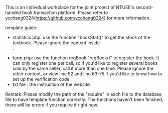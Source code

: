 This is an individual workplace for the joint project of NTUEE's second-handed book transaction platform.
Please refer to ycchang0324(https://github.com/ycchang0324) for more information.

template guide:
* statistics.php: use the function "bookStat()" to get the stock of the textbook. Please ignore the content inside <form>.
* form.php: use the function regBook "regBook()" to register the book. It can only register one per call, so if you'd like to register several books sold by the same seller, call it more than one time. Please ignore the other content, or view line 52 and line 63-75 if you'd like to know how to set up the verification code.
* txt file : the instruction of the website.
  
Remark: Please modify the path of the "require" in each file to the database file to have template function correctly. The functions haven't been finished, there will be errors if you require it right now.
